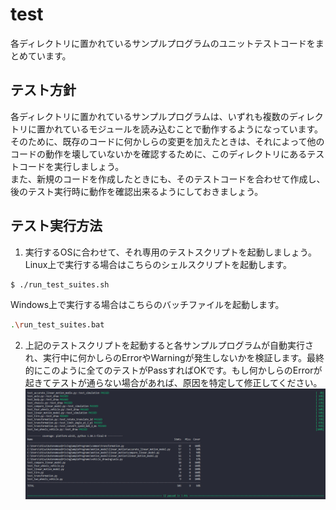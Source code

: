 # test
各ディレクトリに置かれているサンプルプログラムのユニットテストコードをまとめています。  

## テスト方針
各ディレクトリに置かれているサンプルプログラムは、いずれも複数のディレクトリに置かれているモジュールを読み込むことで動作するようになっています。そのために、既存のコードに何かしらの変更を加えたときは、それによって他のコードの動作を壊していないかを確認するために、このディレクトリにあるテストコードを実行しましょう。  
また、新規のコードを作成したときにも、そのテストコードを合わせて作成し、後のテスト実行時に動作を確認出来るようにしておきましょう。  

## テスト実行方法
1. 実行するOSに合わせて、それ専用のテストスクリプトを起動しましょう。  
Linux上で実行する場合はこちらのシェルスクリプトを起動します。  
```bash
$ ./run_test_suites.sh
```

Windows上で実行する場合はこちらのバッチファイルを起動します。  
```bash
.\run_test_suites.bat
```

2. 上記のテストスクリプトを起動すると各サンプルプログラムが自動実行され、実行中に何かしらのErrorやWarningが発生しないかを検証します。最終的にこのように全てのテストがPassすればOKです。もし何かしらのErrorが起きてテストが通らない場合があれば、原因を特定して修正してください。  
![](/images/unit_test.png)  
